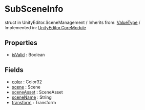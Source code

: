 # SubSceneInfo
struct in UnityEditor.SceneManagement
 / Inherits from: <a href="https://docs.unity3d.com/6000.0/Documentation/ScriptReference/ValueType.html">ValueType</a> / Implemented in: <a href="https://docs.unity3d.com/6000.0/Documentation/ScriptReference/UnityEditor.CoreModule.html">UnityEditor.CoreModule</a>

## Properties
- <a href="https://docs.unity3d.com/6000.0/Documentation/ScriptReference/SubSceneInfo-isValid.html">isValid</a> : Boolean

## Fields
- <a href="https://docs.unity3d.com/6000.0/Documentation/ScriptReference/SubSceneInfo-color.html">color</a> : Color32
- <a href="https://docs.unity3d.com/6000.0/Documentation/ScriptReference/SubSceneInfo-scene.html">scene</a> : Scene
- <a href="https://docs.unity3d.com/6000.0/Documentation/ScriptReference/SubSceneInfo-sceneAsset.html">sceneAsset</a> : SceneAsset
- <a href="https://docs.unity3d.com/6000.0/Documentation/ScriptReference/SubSceneInfo-sceneName.html">sceneName</a> : String
- <a href="https://docs.unity3d.com/6000.0/Documentation/ScriptReference/SubSceneInfo-transform.html">transform</a> : Transform
